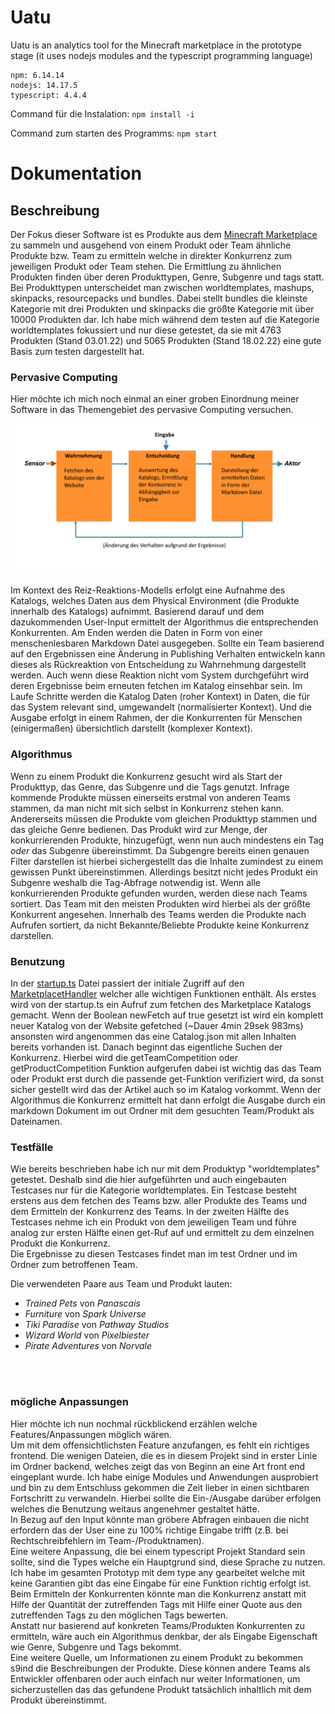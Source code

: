 # Uatu

Uatu is an analytics tool for the Minecraft marketplace in the prototype stage (it uses nodejs modules and the typescript programming language)

```
npm: 6.14.14
nodejs: 14.17.5
typescript: 4.4.4
```

Command für die Instalation: `npm install -i`

Command zum starten des Programms: `npm start`

# **Dokumentation**

## **Beschreibung**

Der Fokus dieser Software ist es Produkte aus dem [Minecraft Marketplace](https://www.minecraft.net/en-us/catalog) zu sammeln und ausgehend von einem Produkt oder Team ähnliche Produkte bzw. Team zu ermitteln welche in direkter Konkurrenz zum jeweiligen Produkt oder Team stehen. Die Ermittlung zu ähnlichen Produkten finden über deren Produkttypen, Genre, Subgenre und tags statt. Bei Produkttypen unterscheidet man zwischen worldtemplates, mashups, skinpacks, resourcepacks und bundles. Dabei stellt bundles die kleinste Kategorie mit drei Produkten und skinpacks die größte Kategorie mit über 10000 Produkten dar. Ich habe mich während dem testen auf die Kategorie worldtemplates fokussiert und nur diese getestet, da sie mit 4763 Produkten (Stand 03.01.22) und 5065 Produkten (Stand 18.02.22) eine gute Basis zum testen dargestellt hat.

### **Pervasive Computing**

Hier möchte ich mich noch einmal an einer groben Einordnung meiner Software in das Themengebiet des pervasive Computing versuchen.<br>

![Alt text](img/modell.png)

Im Kontext des Reiz-Reaktions-Modells erfolgt eine Aufnahme des Katalogs, welches Daten aus dem Physical Environment (die Produkte innerhalb des Katalogs) aufnimmt. Basierend darauf und dem dazukommenden User-Input ermittelt der Algorithmus die entsprechenden Konkurrenten. Am Enden werden die Daten in Form von einer menschenlesbaren Markdown Datei ausgegeben. Sollte ein Team basierend auf den Ergebnissen eine Änderung in Publishing Verhalten entwickeln kann dieses als Rückreaktion von Entscheidung zu Wahrnehmung dargestellt werden. Auch wenn diese Reaktion nicht vom System durchgeführt wird deren Ergebnisse beim erneuten fetchen im Katalog einsehbar sein. Im Laufe Schritte werden die Katalog Daten (roher Kontext) in Daten, die für das System relevant sind, umgewandelt (normalisierter Kontext). Und die Ausgabe erfolgt in einem Rahmen, der die Konkurrenten für Menschen (einigermaßen) übersichtlich darstellt (komplexer Kontext).

### **Algorithmus**

Wenn zu einem Produkt die Konkurrenz gesucht wird als Start der Produkttyp, das Genre, das Subgenre und die Tags genutzt. Infrage kommende Produkte müssen einerseits erstmal von anderen Teams stammen, da man nicht mit sich selbst in Konkurrenz stehen kann. Andererseits müssen die Produkte vom gleichen Produkttyp stammen und das gleiche Genre bedienen. Das Produkt wird zur Menge, der konkurrierenden Produkte, hinzugefügt, wenn nun auch mindestens ein Tag _oder_ das Subgenre übereinstimmt. Da Subgengre bereits einen genauen Filter darstellen ist hierbei sichergestellt das die Inhalte zumindest zu einem gewissen Punkt übereinstimmen. Allerdings besitzt nicht jedes Produkt ein Subgenre weshalb die Tag-Abfrage notwendig ist. Wenn alle konkurrierenden Produkte gefunden wurden, werden diese nach Teams sortiert. Das Team mit den meisten Produkten wird hierbei als der größte Konkurrent angesehen. Innerhalb des Teams werden die Produkte nach Aufrufen sortiert, da nicht Bekannte/Beliebte Produkte keine Konkurrenz darstellen.

### **Benutzung**

In der [startup.ts](https://github.com/akokay/Uatu/blob/main/src/startup.ts) Datei passiert der initiale Zugriff auf den [MarketplacetHandler](https://github.com/akokay/Uatu/blob/main/src/backend/MarketplacetHandler.ts) welcher alle wichtigen Funktionen enthält. Als erstes wird von der startup.ts ein Aufruf zum fetchen des Marketplace Katalogs gemacht. Wenn der Boolean newFetch auf true gesetzt ist wird ein komplett neuer Katalog von der Website gefetched (~Dauer 4min 29sek 983ms) ansonsten wird angenommen das eine Catalog.json mit allen Inhalten bereits vorhanden ist. Danach beginnt das eigentliche Suchen der Konkurrenz. Hierbei wird die getTeamCompetition oder getProductCompetition Funktion aufgerufen dabei ist wichtig das das Team oder Produkt erst durch die passende get-Funktion verifiziert wird, da sonst sicher gestellt wird das der Artikel auch so im Katalog vorkommt.
Wenn der Algorithmus die Konkurrenz ermittelt hat dann erfolgt die Ausgabe durch ein markdown Dokument im out Ordner mit dem gesuchten Team/Produkt als Dateinamen.

### **Testfälle**

Wie bereits beschrieben habe ich nur mit dem Produktyp "worldtemplates" getestet. Deshalb sind die hier aufgeführten und auch eingebauten Testcases nur für die Kategorie worldtemplates. Ein Testcase besteht erstens aus dem fetchen des Teams bzw. aller Produkte des Teams und dem Ermitteln der Konkurrenz des Teams. In der zweiten Hälfte des Testcases nehme ich ein Produkt von dem jeweiligen Team und führe analog zur ersten Hälfte einen get-Ruf auf und ermittelt zu dem einzelnen Produkt die Konkurrenz.<br>
Die Ergebnisse zu diesen Testcases findet man im test Ordner und im Ordner zum betroffenen Team.

Die verwendeten Paare aus Team und Produkt lauten:

- _Trained Pets_ von _Panascais_
- _Furniture_ von _Spark Universe_
- _Tiki Paradise_ von _Pathway Studios_
- _Wizard World_ von _Pixelbiester_
- _Pirate Adventures_ von _Norvale_

<br><br>

### mögliche Anpassungen

Hier möchte ich nun nochmal rückblickend erzählen welche Features/Anpassungen möglich wären.<br>
Um mit dem offensichtlichsten Feature anzufangen, es fehlt ein richtiges frontend. Die wenigen Dateien, die es in diesem Projekt sind in erster Linie im Ordner backend, welches zeigt das von Beginn an eine Art front end eingeplant wurde. Ich habe einige Modules und Anwendungen ausprobiert und bin zu dem Entschluss gekommen die Zeit lieber in einen sichtbaren Fortschritt zu verwandeln. Hierbei sollte die Ein-/Ausgabe darüber erfolgen welches die Benutzung weitaus angenehmer gestaltet hätte.<br>
In Bezug auf den Input könnte man gröbere Abfragen einbauen die nicht erfordern das der User eine zu 100% richtige Eingabe trifft (z.B. bei Rechtschreibfehlern im Team-/Produktnamen).<br>
Eine weitere Anpassung, die bei einem typescript Projekt Standard sein sollte, sind die Types welche ein Hauptgrund sind, diese Sprache zu nutzen. Ich habe im gesamten Prototyp mit dem type any gearbeitet welche mit keine Garantien gibt das eine Eingabe für eine Funktion richtig erfolgt ist.<br>
Beim Ermitteln der Konkurrenten könnte man die Konkurrenz anstatt mit Hilfe der Quantität der zutreffenden Tags mit Hilfe einer Quote aus den zutreffenden Tags zu den möglichen Tags bewerten.<br>
Anstatt nur basierend auf konkreten Teams/Produkten Konkurrenten zu ermitteln, wäre auch ein Algorithmus denkbar, der als Eingabe Eigenschaft wie Genre, Subgenre und Tags bekommt.<br>
Eine weitere Quelle, um Informationen zu einem Produkt zu bekommen s9ind die Beschreibungen der Produkte. Diese können andere Teams als Entwickler offenbaren oder auch einfach nur weiter Informationen, um sicherzustellen das das gefundene Produkt tatsächlich inhaltlich mit dem Produkt übereinstimmt.
